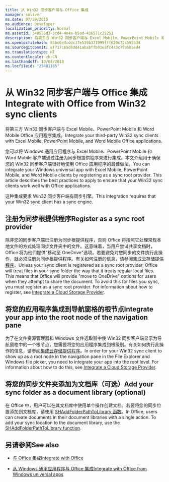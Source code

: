 ```yaml
---
title: 从 Win32 同步客户端与 Office 集成
manager: soliver
ms.date: 07/29/2015
ms.audience: Developer
localization_priority: Normal
ms.assetid: 348555d3-3cd4-4e4a-b5ad-436571c25251
description: 将第三方 Win32 同步客户端与 Excel Mobile、PowerPoint Mobile 和 Word Mobile Office 应用程序集成。
ms.openlocfilehash: 83bc6e4cddc17e539b371999fff620c72c595534
ms.sourcegitcommit: ef717c65d8dd41ababffb01eafc443c79950aed4
ms.translationtype: HT
ms.contentlocale: zh-CN
ms.lasthandoff: 10/04/2018
ms.locfileid: "25401165"
---
```

# <a name="integrate-with-office-from-win32-sync-clients"></a><span data-ttu-id="2dc58-103">从 Win32 同步客户端与 Office 集成</span><span class="sxs-lookup"><span data-stu-id="2dc58-103">Integrate with Office from Win32 sync clients</span></span>

<span data-ttu-id="2dc58-104">将第三方 Win32 同步客户端与 Excel Mobile、PowerPoint Mobile 和 Word Mobile Office 应用程序集成。</span><span class="sxs-lookup"><span data-stu-id="2dc58-104">Integrate your third-party Win32 sync clients with Excel Mobile, PowerPoint Mobile, and Word Mobile Office applications.</span></span> 
  
<span data-ttu-id="2dc58-p101">您可以将 Windows 通用应用程序与 Excel Mobile、PowerPoint Mobile 和 Word Mobile 客户端通过注册为同步根提供程序来进行集成。本文介绍用于确保您的 Win32 同步客户端很好地使用 Office 应用程序的最佳做法。</span><span class="sxs-lookup"><span data-stu-id="2dc58-p101">You can integrate your Windows universal app with Excel Mobile, PowerPoint Mobile, and Word Mobile clients by registering as a sync root provider. This article describes the best practices to apply to ensure that your Win32 sync clients work well with Office applications.</span></span>
  
<span data-ttu-id="2dc58-107">这种集成要求 Win32 同步客户端有同步引擎。</span><span class="sxs-lookup"><span data-stu-id="2dc58-107">This integration requires that your Win32 sync client has a sync engine.</span></span>
  
## <a name="register-as-a-sync-root-provider"></a><span data-ttu-id="2dc58-108">注册为同步根提供程序</span><span class="sxs-lookup"><span data-stu-id="2dc58-108">Register as a sync root provider</span></span>

<span data-ttu-id="2dc58-p102">除非您的同步客户端已注册为同步根提供程序，否则 Office 将按照它处理常规本地文件的方式处理同步文件夹中的文件。这意味着，当用户尝试共享文档时，Office 将为他们提供"移动至 OneDrive"选项。若要避免对您同步的文件执行此操作，就必须注册为同步根提供程序。有关如何注册的信息，请参阅[集成云存储提供程序](https://msdn.microsoft.com/library/windows/desktop/dn889934%28v=vs.85%29.aspx)。</span><span class="sxs-lookup"><span data-stu-id="2dc58-p102">Unless your sync client is registered as a sync root provider, Office will treat files in your sync folder the way that it treats regular local files. This means that Office will provide "move to OneDrive" options for users when they attempt to share the document. To avoid this for files you sync, you must register as a sync root provider. For information about how to register, see [Integrate a Cloud Storage Provider](https://msdn.microsoft.com/library/windows/desktop/dn889934%28v=vs.85%29.aspx).</span></span>
  
## <a name="integrate-your-app-into-the-root-node-of-the-navigation-pane"></a><span data-ttu-id="2dc58-113">将您的应用程序集成到导航窗格的根节点</span><span class="sxs-lookup"><span data-stu-id="2dc58-113">Integrate your app into the root node of the navigation pane</span></span>

<span data-ttu-id="2dc58-p103">为了在文件资源管理器和 Windows 文件选取器中使 Win32 同步客户端显示为导航窗格中的一个根节点，您需要将您的应用程序集成到根级别。有关如何执行此操作的信息，请参阅[集成云存储提供程序](https://msdn.microsoft.com/library/windows/desktop/dn889934%28v=vs.85%29.aspx)。</span><span class="sxs-lookup"><span data-stu-id="2dc58-p103">In order for your Win32 sync client to show up as a root node in the navigation pane in the File Explorer and Windows file picker, you need to integrate your app into the root level. For information about how to do this, see [Integrate a Cloud Storage Provider](https://msdn.microsoft.com/library/windows/desktop/dn889934%28v=vs.85%29.aspx).</span></span> 
  
## <a name="add-your-sync-folder-as-a-document-library-optional"></a><span data-ttu-id="2dc58-116">将您的同步文件夹添加为文档库（可选）</span><span class="sxs-lookup"><span data-stu-id="2dc58-116">Add your sync folder as a document library (optional)</span></span>

<span data-ttu-id="2dc58-p104">在 Office 中，用户可以在其文档库中使用单个操作创建文档。若要将您的同步位置添加到文档库，请使用 [SHAddFolderPathToLibrary 函数](https://msdn.microsoft.com/library/windows/desktop/dd378432%28v=vs.85%29.aspx)。</span><span class="sxs-lookup"><span data-stu-id="2dc58-p104">In Office, users can create documents in their document libraries with a single action. To add your sync location to the document library, use the [SHAddFolderPathToLibrary function](https://msdn.microsoft.com/library/windows/desktop/dd378432%28v=vs.85%29.aspx).</span></span> 
  
## <a name="see-also"></a><span data-ttu-id="2dc58-119">另请参阅</span><span class="sxs-lookup"><span data-stu-id="2dc58-119">See also</span></span>
<span data-ttu-id="2dc58-120"><a name="bk_addresources"> </a></span><span class="sxs-lookup"><span data-stu-id="2dc58-120"><a name="bk_addresources"> </a></span></span>

- [<span data-ttu-id="2dc58-121">与 Office 集成</span><span class="sxs-lookup"><span data-stu-id="2dc58-121">Integrate with Office</span></span>](integrate-with-office.md)
    
- [<span data-ttu-id="2dc58-122">从 Windows 通用应用程序与 Office 集成</span><span class="sxs-lookup"><span data-stu-id="2dc58-122">Integrate with Office from Windows universal apps</span></span>](integrate-with-office-from-windows-universal-apps.md)
    


